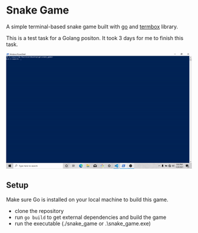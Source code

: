 # Snake Game
A simple terminal-based snake game built with [go](//golang.org) and [termbox](//github.com/nsf/termbox-go) library.

This is a test task for a Golang positon. It took 3 days for me to finish this task. 

![screencast](/assets/screencast.gif)

## Setup
Make sure Go is installed on your local machine to build this game.

- clone the repository
- run `go build` to get external dependencies and build the game
- run  the executable (./snake_game or .\snake_game.exe)

